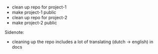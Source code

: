 - clean up repo for project-1
- make project-1 public
- clean up repo for project-2
- make project-2 public

Sidenote:
- cleaning up the repo includes a lot of translating (dutch -> english) in docs
